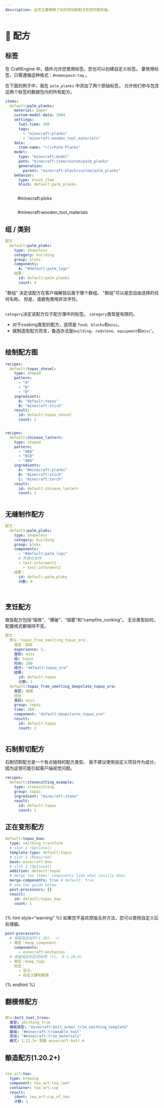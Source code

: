 ```yaml
---
description: 此页主要解释了如何添加新配方到您的服务器。
---
```


# 📖 配方

## 标签

在 CraftEngine 中，插件允许您使用标签，您也可以创建自定义标签。 要使用标签，只需遵循这种格式：`#namespace:tag` 。

在下面的例子中，我在 `palm_planks` 中添加了两个原始标签， 允许他们参与包含这两个标签的数据包内的所有配方。

```yaml
items:
  default:palm_planks:
    material: paper
    custom-model-data: 1004
    settings:
      fuel-time: 300
      tags:
        - "minecraft:planks"
        - "minecraft:wooden_tool_materials"
    data:
      item-name: "<!i>Palm Planks"
    model:
      type: "minecraft:model"
      path: "minecraft:item/custom/palm_planks"
      generation:
        parent: "minecraft:block/custom/palm_planks"
    behavior:
      type: block_item
      block: default:palm_planks
```

<figure><img src="https://content.gitbook.com/content/OgvQ1fEJPROp7131PPlK/blobs/UohuvWjBBMBvvYIt8rG0/image.png" alt=""><figcaption><p>#minecraft:ploks</p></figcaption></figure>

<figure><img src="https://content.gitbook.com/content/OgvQ1fEJPROp7131PPlK/blobs/f6mY7xsQNvHMDOn3vf1C/image.png" alt=""><figcaption><p>#minecraft:wooden_tool_materials</p></figcaption></figure>

## 组 / 类别

```yaml
配方：
  default:palm_plaks:
    type: shapeless
    category: building
    group: ploks
    components:
      A: "#default:palm_logs"
    结果：
      id: default:palm_planks
      count: 4
```

"群组" 决定该配方在客户端解锁后属于哪个群组。 "群组"可以是您自由选择的任何名称。 但是，请避免使用非法字符。

<figure><img src="https://content.gitbook.com/content/OgvQ1fEJPROp7131PPlK/blobs/SoRMQK6BhH7By5iaVOcF/image.png" alt=""><figcaption></figcaption></figure>

`category`决定该配方位于配方簿中的标签。 `category`类型是有限的。&#x20;

- 对于cooking类型的配方，选项是 `food`、`blocks`和`misc`。
- 就制造型配方而言，备选办法是`building`、`redstone`、`equipment`和`misc`'。

<figure><img src="https://content.gitbook.com/content/OgvQ1fEJPROp7131PPlK/blobs/MvzwXvGqBXFtC5RXTIXg/image.png" alt=""><figcaption></figcaption></figure>

## 绘制配方图

```yaml
recipes:
  default:topaz_shovel:
    type: shaped
    pattern:
      - "A"
      - "B"
      - "B"
    ingredients:
      A: "default:topaz"
      B: "minecraft:stick"
    result:
      id: default:topaz_shovel
      count: 1
```

<figure><img src="https://content.gitbook.com/content/OgvQ1fEJPROp7131PPlK/blobs/Gr062ZfKJry53tqR4lLB/image.png" alt=""><figcaption></figcaption></figure>

```yaml
recipes:
  default:chinese_lantern:
    type: shaped
    pattern:
      - "ABA"
      - "BCB"
      - "ABA"
    ingredients:
      A: "#minecraft:planks"
      B: "minecraft:stick"
      C: "minecraft:torch"
    result:
      id: default:chinese_lantern
      count: 1
```

<figure><img src="https://content.gitbook.com/content/OgvQ1fEJPROp7131PPlK/blobs/uOlikOvTLLzJZZxki5Cl/image.png" alt=""><figcaption></figcaption></figure>

## 无缝制作配方

```yaml
配方：
  default:palm_plaks:
    type: shapeless
    category: building
    group: ploks
    components:
      - "#default:palm_logs"
      # 列表也支持
      - test:informent1
        - test:informent2
    结果：
      id: default:palm_plaks
      计数: 4
```

<figure><img src="https://content.gitbook.com/content/OgvQ1fEJPROp7131PPlK/blobs/QajicG9iHchp728pMRmm/image.png" alt=""><figcaption></figcaption></figure>

<figure><img src="https://content.gitbook.com/content/OgvQ1fEJPROp7131PPlK/blobs/yfUiEjTjVRjO7AG5dQID/image.png" alt=""><figcaption></figcaption></figure>

## 烹饪配方

做饭配方包括“熔炼”、“爆破”、“烟雾”和“campfire_cooking”。 无论类型如何，配置格式都保持不变。

```yaml
配方：
  默认：topaz_from_smelting_topaz_ore：
    类型：熔炼
    experience: 1。
    类别: misc
    组: topaz
    时间: 200
    成分: "default:topaz_ore"
    结果:
      id: default:topaz
      计数: 1
  default:topaz_from_smelting_deepslate_topaz_ore:
    类型: 熔炼
    经验
    类别: misc
    group: topaz
    time: 200
    component: "default:deepslaste_topaz_ore"
    result:
      id: default:topaz
      count: 1
```

<figure><img src="https://content.gitbook.com/content/OgvQ1fEJPROp7131PPlK/blobs/SJHB7w9gPm0UDldpjwwM/image.png" alt=""><figcaption></figcaption></figure>

## 石制剪切配方

石制切割配方是一个有点独特的配方类型。 我不建议使用自定义项目作为成分，因为这很可能引起客户端视觉问题。

```yaml
recipes:
  default:stonecutting_example:
    type: stonecutting
    group: topaz
    ingredient: "minecraft:stone"
    result:
      id: default:topaz
      count: 1
```

## 正在变形配方

```yaml
default:topaz_bow:
  type: smithing_transform
  # slot 1 (Optional)
  template-type: default:topaz
  # slot 2 (Required)
  base: minecraft:bow
  # slot 3 (Optional)
  addition: default:topaz
  # merge two items' components like what vanilla does
  merge-components: true # default: true
  # see the guide below
  post-processors: []
  result:
    id: default:topaz_bow
    count: 1
```

<figure><img src="https://1836335287-files.gitbook.io/~/files/v0/b/gitbook-x-prod.appspot.com/o/spaces%2FOgvQ1fEJPROp7131PPlK%2Fuploads%2FEvTD2AqtbFndtXO4icWX%2Fimage.png?alt=media&#x26;token=1f4a412f-0ccb-465d-adde-e257c2a7a73e" alt=""><figcaption></figcaption></figure>

{% hint style="warning" %}
如果您不喜欢原版合并方法，您可以使用自定义后处理器。

```yaml
post-processors:
  # 保留指定组件(1.20)。 +)
  - 类型：keep_component
    components:
      - minecraft:enchantes
  # 保留指定的忍受标签 (1)。 0-1.20.4)
  - 类型：keep_tags
    标签：
      - 显示。
      - 自定义建制数据
```

{% endhint %}

## 翻模修配方

<figure><img src="https://1836335287-files.gitbook.io/~/files/v0/b/gitbook-x-prod.appspot.com/o/spaces%2FOgvQ1fEJPROp7131PPlK%2Fuploads%2FuerIJfRiyn5n4k8m56fO%2Fimage.png?alt=media&#x26;token=4278291d-32bf-4217-aec0-33c4b593d052" alt=""><figcaption></figcaption></figure>

```yaml
默认:bolt_tool_trims:
  类型: smithing_trim
  模板类型: "minecraft:bolt_armor_trim_smithing_template"
  基础: "#minecraft:trimmable_tool"
  添加: "#minecraft:trim_materials"
  模式: 1.21.5+ 需要 minecraft:bolt #
```

## 酿造配方(1.20.2+)

<figure><img src="https://1836335287-files.gitbook.io/~/files/v0/b/gitbook-x-prod.appspot.com/o/spaces%2FOgvQ1fEJPROp7131PPlK%2Fuploads%2FwkjXILcWYQN2TaPnmLfM%2Fimage.png?alt=media&#x26;token=9b46b27f-8c92-4700-be8f-0011cea47102" alt=""><figcaption></figcaption></figure>

```yaml
tea_art:tea:
  type: brewing
  component: tea_art:tea_leaf
  container: tea_art:cup
  result:
    ident: tea_art:cup_of_tea
    计数: 1
```
